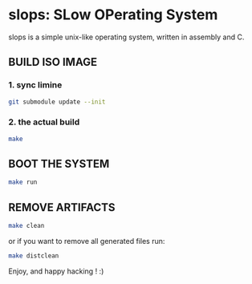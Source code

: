 # slops: SLow OPerating System

slops is a simple unix-like operating system, written in assembly and C.

## BUILD ISO IMAGE

### 1. sync limine

```bash
git submodule update --init
```

### 2. the actual build

```bash
make
```

## BOOT THE SYSTEM

```bash
make run
```

## REMOVE ARTIFACTS

```bash
make clean
```

or if you want to remove all generated files run:

```bash
make distclean
```

Enjoy, and happy hacking ! :)
